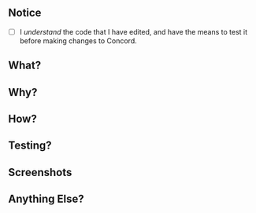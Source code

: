 ## Notice

- [ ] I _understand_ the code that I have edited, and have the means
      to test it before making changes to Concord.

## What?

<!-- Explain the changes you've made - the overall effect of the PR. -->

## Why?

<!-- Evaluate tangible code changes - explain the reason for the PR. -->

## How?

<!-- Explain the solution carried out by the PR. -->

## Testing?

<!--
Explain how you tested your changes - let the reviewer know of any untested
conditions or edge cases, why they weren't tested, and how likely they are to
occur, and if so, any associated risks.
-->

## Screenshots

<!-- (optional) Screenshots that may be helpful further demonstrating your PR. -->

## Anything Else?

<!--
(optional) Delve into possible architecture changes - call out challenges,
optimizations, etc. Use this as an opportunity to call out setbacks encountered
because of the current codebase.
-->
